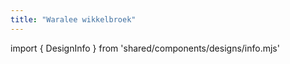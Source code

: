 ```yaml
---
title: "Waralee wikkelbroek"
---
```


import { DesignInfo } from 'shared/components/designs/info.mjs'

<DesignInfo design='waralee' docs />

